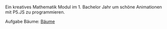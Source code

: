 Ein kreatives Mathematik Modul im 1. Bachelor Jahr um schöne Animationen mit P5.JS zu programmieren.

Aufgabe Bäume:
[Bäume](https://github.com/lisa0510/Beautiful-Math/blob/mai](https://lisa0510.github.io/Beautiful-Math/B%C3%A4ume/))
